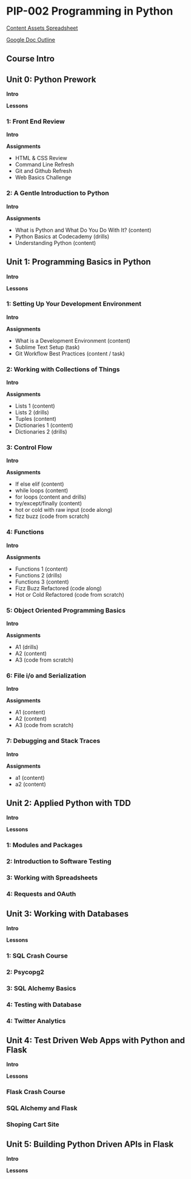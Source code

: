 # PIP-002 Programming in Python

[Content Assets Spreadsheet](https://docs.google.com/a/thinkful.com/spreadsheet/ccc?key=0Ao-c3dZwlF5fdEFJTzFNQmFqTFM2YU1FZTRsX084QWc&usp=drive_web#gid=0)

[Google Doc Outline](https://docs.google.com/a/thinkful.com/document/d/1LPcDYjTaaEZgw1tV0Q18_5-GjjK_xDCItlvPJuLFIW4/edit#heading=h.l1ko3s4wxh7g)

## Course Intro 

## Unit 0: Python Prework

**Intro**

**Lessons**

### 1: Front End Review
**Intro**

**Assignments**

*	HTML & CSS Review
*	Command Line Refresh
*	Git and Github Refresh
*   Web Basics Challenge

### 2: A Gentle Introduction to Python
**Intro**

**Assignments**

*	What is Python and What Do You Do With It? (content)
*	Python Basics at Codecademy (drills)
*	Understanding Python (content)


## Unit 1: Programming Basics in Python

**Intro**

**Lessons**

### 1: Setting Up Your Development Environment
**Intro**

**Assignments**

*	What is a Development Environment (content)
*	Sublime Text Setup (task)
*	Git Workflow Best Practices (content / task)

### 2: Working with Collections of Things
**Intro**

**Assignments**

*	Lists 1 (content)
* 	Lists 2 (drills)
*	Tuples (content)
*	Dictionaries 1 (content)
* 	Dictionaries 2 (drills)

### 3: Control Flow
**Intro**

**Assignments**

*	If else elif (content)
*	while loops (content)
*	for loops (content and drills)
*	try/except/finally (content)
*	hot or cold with raw input (code along)
*	fizz buzz (code from scratch)

### 4: Functions
**Intro**

**Assignments**

*	Functions 1 (content)
*	Functions 2 (drills)
* 	Functions 3 (content)
*	Fizz Buzz Refactored (code along)
*	Hot or Cold Refactored (code from scratch)

### 5: Object Oriented Programming Basics
**Intro**

**Assignments**

*	A1 (drills)
*	A2 (content)
*	A3 (code from scratch)

### 6: File i/o and Serialization
**Intro**

**Assignments**

*	A1 (content)
*	A2 (content)
*	A3 (code from scratch)


### 7: Debugging and Stack Traces
**Intro**

**Assignments**

*	a1 (content)
*	a2 (content)


## Unit 2: Applied Python with TDD

**Intro**

**Lessons**

### 1: Modules and Packages

### 2: Introduction to Software Testing

### 3: Working with Spreadsheets

### 4: Requests and OAuth


## Unit 3: Working with Databases

**Intro**

**Lessons**

### 1: SQL Crash Course

### 2: Psycopg2

### 3: SQL Alchemy Basics

### 4: Testing with Database

### 4: Twitter Analytics


## Unit 4: Test Driven Web Apps with Python and Flask

**Intro**

**Lessons**

### Flask Crash Course
### SQL Alchemy and Flask
### Shoping Cart Site



## Unit 5: Building Python Driven APIs in Flask

**Intro**

**Lessons**

